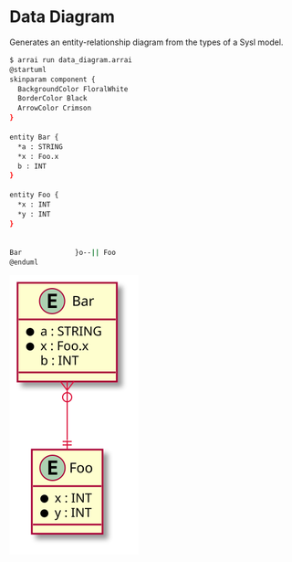 # Data Diagram

Generates an entity-relationship diagram from the types of a Sysl model.

```bash
$ arrai run data_diagram.arrai
@startuml
skinparam component {
  BackgroundColor FloralWhite
  BorderColor Black
  ArrowColor Crimson
}

entity Bar {
  *a : STRING
  *x : Foo.x
  b : INT
}

entity Foo {
  *x : INT
  *y : INT
}


Bar             }o--|| Foo
@enduml
```

![Data diagram](data_diagram.svg)
